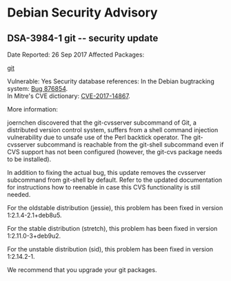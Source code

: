 
Debian Security Advisory
========================


DSA-3984-1 git -- security update
---------------------------------



Date Reported:
26 Sep 2017
Affected Packages:

[git](https://packages.debian.org/src:git)

Vulnerable:
Yes
Security database references:
In the Debian bugtracking system: [Bug 876854](https://bugs.debian.org/cgi-bin/bugreport.cgi?bug=876854).  
In Mitre's CVE dictionary: [CVE-2017-14867](https://security-tracker.debian.org/tracker/CVE-2017-14867).  

More information:

joernchen discovered that the git-cvsserver subcommand of Git, a
distributed version control system, suffers from a shell command
injection vulnerability due to unsafe use of the Perl backtick
operator. The git-cvsserver subcommand is reachable from the
git-shell subcommand even if CVS support has not been configured
(however, the git-cvs package needs to be installed).


In addition to fixing the actual bug, this update removes the
cvsserver subcommand from git-shell by default. Refer to the updated
documentation for instructions how to reenable in case this CVS
functionality is still needed.


For the oldstable distribution (jessie), this problem has been fixed
in version 1:2.1.4-2.1+deb8u5.


For the stable distribution (stretch), this problem has been fixed in
version 1:2.11.0-3+deb9u2.


For the unstable distribution (sid), this problem has been fixed in
version 1:2.14.2-1.


We recommend that you upgrade your git packages.





